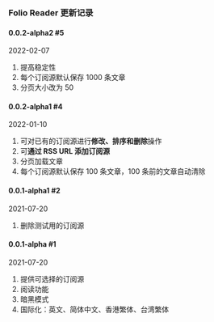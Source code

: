 ### Folio Reader 更新记录

#### 0.0.2-alpha2 #5

2022-02-07

1. 提高稳定性
2. 每个订阅源默认保存 1000 条文章
3. 分页大小改为 50

#### 0.0.2-alpha1 #4

2022-01-10

1. 可对已有的订阅源进行**修改、排序和删除**操作
2. 可**通过 RSS URL 添加订阅源**
3. 分页加载文章
4. 每个订阅源默认保存 100 条文章，100 条前的文章自动清除

#### 0.0.1-alpha1 #2

2021-07-20

1. 删除测试用的订阅源

####  0.0.1-alpha #1

2021-07-20

1. 提供可选择的订阅源
2. 阅读功能
3. 暗黑模式
4. 国际化：英文、简体中文、香港繁体、台湾繁体
